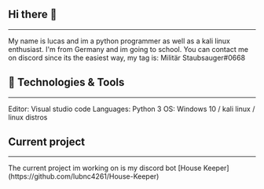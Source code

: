 ## Hi there 👋
<hr></hr>
My name is lucas and im a python programmer as well as a kali linux enthusiast. I'm from Germany and im going to school.
You can contact me on discord since its the easiest way, my tag is: Militär Staubsauger#0668

## 🔧 Technologies & Tools
<hr></hr>
Editor: Visual studio code
Languages: Python 3
OS: Windows 10 / kali linux / linux distros

## Current project
<hr></hr>
The current project im working on is my discord bot [House Keeper](https://github.com/lubnc4261/House-Keeper)
